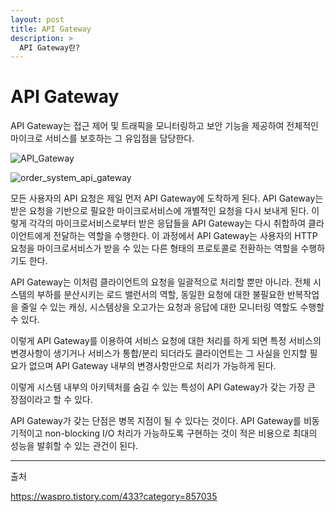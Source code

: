 ```yaml
---
layout: post
title: API Gateway
description: >
  API Gateway란?
---
```

# API Gateway

API Gateway는 접근 제어 및 트래픽을 모니터링하고 보안 기능을 제공하여 전체적인 마이크로 서비스를 보호하는 그 유입점을 담당한다.

![API_Gateway](/Users/hanjoo/github_blog/assets/image/cloud/API_Gateway.png)



![order_system_api_gateway](/Users/hanjoo/github_blog/assets/image/cloud/order_system_api_gateway.png)

모든 사용자의 API 요청은 제일 먼저 API Gateway에 도착하게 된다. API Gateway는 받은 요청을 기반으로 필요한 마이크로서비스에 개별적인 요청을 다시 보내게 된다. 이렇게 각각의 마이크로서비스로부터 받은 응답들을 API Gateway는 다시 취합하여 클라이언트에게 전달하는 역할을 수행한다. 이 과정에서 API Gateway는 사용자의 HTTP 요청을 마이크로서비스가 받을 수 있는 다른 형태의 프로토콜로 전환하는 역할을 수행하기도 한다.

API Gateway는 이처럼 클라이언트의 요청을 일괄적으로 처리할 뿐만 아니라. 전체 시스템의 부하를 분산시키는 로드 밸런서의 역할, 동일한 요청에 대한 불필요한 반복작업을 줄일 수 있는 캐싱, 시스템상을 오고가는 요청과 응답에 대한 모니터링 역할도 수행할 수 있다.

이렇게 API Gateway를 이용하여 서비스 요청에 대한 처리를 하게 되면 특정 서비스의 변경사항이 생기거나 서비스가 통합/분리 되더라도 클라이언트는 그 사실을 인지할 필요가 없으며 API Gateway 내부의 변경사항만으로 처리가 가능하게 된다.

이렇게 시스템 내부의 아키텍처를 숨길 수 있는 특성이 API Gateway가 갖는 가장 큰 장점이라고 할 수 있다.

API Gateway가 갖는 단점은 병목 지점이 될 수 있다는 것이다. API Gateway를 비동기적이고 non-blocking I/O 처리가 가능하도록 구현하는 것이 적은 비용으로 최대의 성능을 발휘할 수 있는 관건이 된다.

---

출처

https://waspro.tistory.com/433?category=857035